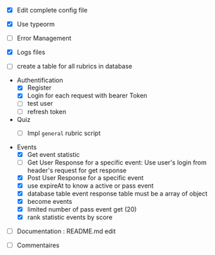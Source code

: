 - [X] Edit complete config file

- [X] Use typeorm

- [ ] Error Management

- [X] Logs files

- [ ] create a table for all rubrics in database 

- Authentification
    - [X] Register 
    - [X] Login for each request with bearer Token
    - [ ] test user
    - [ ] refresh token
  
- Quiz
  - [ ] Impl `general` rubric script

  
- Events
    - [X] Get event statistic
    - [ ] Get User Response for a specific event: Use user's login from header's request for get response
    - [X] Post User Response for a specific event
    - [X] use expireAt to know a active or pass event
    - [X] database table event response table must be a array of object
    - [X] become events
    - [X] limited number of pass event get (20)
    - [X] rank statistic events by score

- [ ] Documentation : README.md edit
  
- [ ] Commentaires
